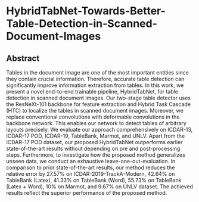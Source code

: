 # HybridTabNet-Towards-Better-Table-Detection-in-Scanned-Document-Images
## Abstract
Tables in the document image are one of the most important entities since they contain crucial information. Therefore, accurate table detection can significantly improve information extraction from tables. In this work, we present a novel end-to-end trainable pipeline, HybridTabNet, for table detection in scanned document images. Our two-stage table detector uses the ResNeXt-101 backbone for feature extraction and Hybrid Task Cascade (HTC) to localize the tables in scanned document images. Moreover, we replace conventional convolutions with deformable convolutions in the backbone network. This enables our network to detect tables of arbitrary layouts precisely. We evaluate our approach comprehensively on ICDAR-13, ICDAR-17 POD, ICDAR-19, TableBank, Marmot, and UNLV. Apart from the ICDAR-17 POD dataset, our proposed HybridTabNet outperforms earlier state-of-the-art results without depending on pre and post-processing steps. Furthermore, to investigate how the proposed method generalizes unseen data, we conduct an exhaustive leave-one-out-evaluation. In comparison to prior state-of-the-art results, our method reduces the relative error by 27.57% on ICDAR-2019-TrackA-Modern, 42.64% on TableBank (Latex), $41.33\%$ on TableBank (Word), 55.73% on TableBank (Latex + Word), 10% on Marmot, and 9.67% on UNLV dataset. The achieved results reflect the superior performance of the proposed method.
